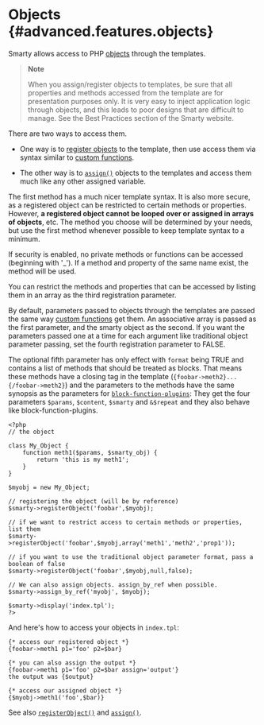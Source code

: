 Objects {#advanced.features.objects}
=======

Smarty allows access to PHP [objects](&url.php-manual;object) through
the templates.

> **Note**
>
> When you assign/register objects to templates, be sure that all
> properties and methods accessed from the template are for presentation
> purposes only. It is very easy to inject application logic through
> objects, and this leads to poor designs that are difficult to manage.
> See the Best Practices section of the Smarty website.

There are two ways to access them.

-   One way is to [register objects](#api.register.object) to the
    template, then use access them via syntax similar to [custom
    functions](#language.custom.functions).

-   The other way is to [`assign()`](#api.assign) objects to the
    templates and access them much like any other assigned variable.

The first method has a much nicer template syntax. It is also more
secure, as a registered object can be restricted to certain methods or
properties. However, **a registered object cannot be looped over or
assigned in arrays of objects**, etc. The method you choose will be
determined by your needs, but use the first method whenever possible to
keep template syntax to a minimum.

If security is enabled, no private methods or functions can be accessed
(beginning with \'\_\'). If a method and property of the same name exist,
the method will be used.

You can restrict the methods and properties that can be accessed by
listing them in an array as the third registration parameter.

By default, parameters passed to objects through the templates are
passed the same way [custom functions](#language.custom.functions) get
them. An associative array is passed as the first parameter, and the
smarty object as the second. If you want the parameters passed one at a
time for each argument like traditional object parameter passing, set
the fourth registration parameter to FALSE.

The optional fifth parameter has only effect with `format` being TRUE
and contains a list of methods that should be treated as blocks. That
means these methods have a closing tag in the template
(`{foobar->meth2}...{/foobar->meth2}`) and the parameters to the methods
have the same synopsis as the parameters for
[`block-function-plugins`](#plugins.block.functions): They get the four
parameters `$params`, `$content`, `$smarty` and `&$repeat` and they also
behave like block-function-plugins.


    <?php
    // the object

    class My_Object {
        function meth1($params, $smarty_obj) {
            return 'this is my meth1';
        }
    }

    $myobj = new My_Object;

    // registering the object (will be by reference)
    $smarty->registerObject('foobar',$myobj);

    // if we want to restrict access to certain methods or properties, list them
    $smarty->registerObject('foobar',$myobj,array('meth1','meth2','prop1'));

    // if you want to use the traditional object parameter format, pass a boolean of false
    $smarty->registerObject('foobar',$myobj,null,false);

    // We can also assign objects. assign_by_ref when possible.
    $smarty->assign_by_ref('myobj', $myobj);

    $smarty->display('index.tpl');
    ?>

      

And here\'s how to access your objects in `index.tpl`:


    {* access our registered object *}
    {foobar->meth1 p1='foo' p2=$bar}

    {* you can also assign the output *}
    {foobar->meth1 p1='foo' p2=$bar assign='output'}
    the output was {$output}

    {* access our assigned object *}
    {$myobj->meth1('foo',$bar)}

      

See also [`registerObject()`](#api.register.object) and
[`assign()`](#api.assign).

